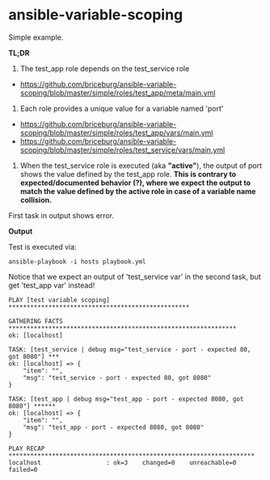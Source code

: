 ansible-variable-scoping
========================

Simple example.

**TL;DR**

1. The test_app role depends on the test_service role
  * https://github.com/briceburg/ansible-variable-scoping/blob/master/simple/roles/test_app/meta/main.yml

1. Each role provides a unique value for a variable named 'port'
  * https://github.com/briceburg/ansible-variable-scoping/blob/master/simple/roles/test_app/vars/main.yml
  * https://github.com/briceburg/ansible-variable-scoping/blob/master/simple/roles/test_service/vars/main.yml

1. When the test_service role is executed (aka **"active"**), the output of port shows the value defined by the test_app role. **This is contrary to expected/documented behavior (?), where we expect the output to match the value defined by the active role in case of a variable name collision.** 


First task in output shows error.

**Output**

Test is executed via:

```
ansible-playbook -i hosts playbook.yml
```

Notice that we expect an output of 'test_service var' in the second task, but get 'test_app var' instead!


```
PLAY [test variable scoping] ************************************************** 

GATHERING FACTS *************************************************************** 
ok: [localhost]

TASK: [test_service | debug msg="test_service - port - expected 80, got 8080"] *** 
ok: [localhost] => {
    "item": "", 
    "msg": "test_service - port - expected 80, got 8080"
}

TASK: [test_app | debug msg="test_app - port - expected 8080, got 8080"] ****** 
ok: [localhost] => {
    "item": "", 
    "msg": "test_app - port - expected 8080, got 8080"
}

PLAY RECAP ******************************************************************** 
localhost                  : ok=3    changed=0    unreachable=0    failed=0 

```
